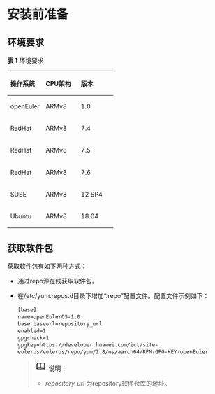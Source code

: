 # 安装前准备<a name="ZH-CN_TOPIC_0186902367"></a>

## 环境要求<a name="zh-cn_topic_0176377961_section1128221214910"></a>

**表 1**  环境要求

<a name="zh-cn_topic_0176338895_table5902405"></a>
<table><thead align="left"><tr id="zh-cn_topic_0176338895_row51486751"><th class="cellrowborder" valign="top" width="33.33333333333333%" id="mcps1.2.4.1.1"><p id="zh-cn_topic_0176338895_p9677327"><a name="zh-cn_topic_0176338895_p9677327"></a><a name="zh-cn_topic_0176338895_p9677327"></a>操作系统</p>
</th>
<th class="cellrowborder" valign="top" width="33.33333333333333%" id="mcps1.2.4.1.2"><p id="zh-cn_topic_0176338895_p45666040"><a name="zh-cn_topic_0176338895_p45666040"></a><a name="zh-cn_topic_0176338895_p45666040"></a>CPU架构</p>
</th>
<th class="cellrowborder" valign="top" width="33.33333333333333%" id="mcps1.2.4.1.3"><p id="zh-cn_topic_0176338895_p7961729"><a name="zh-cn_topic_0176338895_p7961729"></a><a name="zh-cn_topic_0176338895_p7961729"></a>版本</p>
</th>
</tr>
</thead>
<tbody><tr id="row35533303378"><td class="cellrowborder" valign="top" width="33.33333333333333%" headers="mcps1.2.4.1.1 "><p id="p1355423023718"><a name="p1355423023718"></a><a name="p1355423023718"></a>openEuler</p>
</td>
<td class="cellrowborder" valign="top" width="33.33333333333333%" headers="mcps1.2.4.1.2 "><p id="p20554830153711"><a name="p20554830153711"></a><a name="p20554830153711"></a>ARMv8</p>
</td>
<td class="cellrowborder" valign="top" width="33.33333333333333%" headers="mcps1.2.4.1.3 "><p id="p155541330193714"><a name="p155541330193714"></a><a name="p155541330193714"></a>1.0</p>
</td>
</tr>
<tr id="zh-cn_topic_0176338895_row57801875"><td class="cellrowborder" valign="top" width="33.33333333333333%" headers="mcps1.2.4.1.1 "><p id="zh-cn_topic_0176338895_p51440330"><a name="zh-cn_topic_0176338895_p51440330"></a><a name="zh-cn_topic_0176338895_p51440330"></a>RedHat</p>
</td>
<td class="cellrowborder" valign="top" width="33.33333333333333%" headers="mcps1.2.4.1.2 "><p id="zh-cn_topic_0176338895_p5917164"><a name="zh-cn_topic_0176338895_p5917164"></a><a name="zh-cn_topic_0176338895_p5917164"></a>ARMv8</p>
</td>
<td class="cellrowborder" valign="top" width="33.33333333333333%" headers="mcps1.2.4.1.3 "><p id="zh-cn_topic_0176338895_p9528291"><a name="zh-cn_topic_0176338895_p9528291"></a><a name="zh-cn_topic_0176338895_p9528291"></a>7.4</p>
</td>
</tr>
<tr id="zh-cn_topic_0176338895_row18645762"><td class="cellrowborder" valign="top" width="33.33333333333333%" headers="mcps1.2.4.1.1 "><p id="zh-cn_topic_0176338895_p33911763"><a name="zh-cn_topic_0176338895_p33911763"></a><a name="zh-cn_topic_0176338895_p33911763"></a>RedHat</p>
</td>
<td class="cellrowborder" valign="top" width="33.33333333333333%" headers="mcps1.2.4.1.2 "><p id="zh-cn_topic_0176338895_p62498284"><a name="zh-cn_topic_0176338895_p62498284"></a><a name="zh-cn_topic_0176338895_p62498284"></a>ARMv8</p>
</td>
<td class="cellrowborder" valign="top" width="33.33333333333333%" headers="mcps1.2.4.1.3 "><p id="zh-cn_topic_0176338895_p29196278"><a name="zh-cn_topic_0176338895_p29196278"></a><a name="zh-cn_topic_0176338895_p29196278"></a>7.5</p>
</td>
</tr>
<tr id="zh-cn_topic_0176338895_row61439917"><td class="cellrowborder" valign="top" width="33.33333333333333%" headers="mcps1.2.4.1.1 "><p id="zh-cn_topic_0176338895_p10577379"><a name="zh-cn_topic_0176338895_p10577379"></a><a name="zh-cn_topic_0176338895_p10577379"></a>RedHat</p>
</td>
<td class="cellrowborder" valign="top" width="33.33333333333333%" headers="mcps1.2.4.1.2 "><p id="zh-cn_topic_0176338895_p51461341"><a name="zh-cn_topic_0176338895_p51461341"></a><a name="zh-cn_topic_0176338895_p51461341"></a>ARMv8</p>
</td>
<td class="cellrowborder" valign="top" width="33.33333333333333%" headers="mcps1.2.4.1.3 "><p id="zh-cn_topic_0176338895_p7619075"><a name="zh-cn_topic_0176338895_p7619075"></a><a name="zh-cn_topic_0176338895_p7619075"></a>7.6</p>
</td>
</tr>
<tr id="zh-cn_topic_0176338895_row1462819"><td class="cellrowborder" valign="top" width="33.33333333333333%" headers="mcps1.2.4.1.1 "><p id="zh-cn_topic_0176338895_p51379511"><a name="zh-cn_topic_0176338895_p51379511"></a><a name="zh-cn_topic_0176338895_p51379511"></a>SUSE</p>
</td>
<td class="cellrowborder" valign="top" width="33.33333333333333%" headers="mcps1.2.4.1.2 "><p id="zh-cn_topic_0176338895_p990892"><a name="zh-cn_topic_0176338895_p990892"></a><a name="zh-cn_topic_0176338895_p990892"></a>ARMv8</p>
</td>
<td class="cellrowborder" valign="top" width="33.33333333333333%" headers="mcps1.2.4.1.3 "><p id="zh-cn_topic_0176338895_p13153450"><a name="zh-cn_topic_0176338895_p13153450"></a><a name="zh-cn_topic_0176338895_p13153450"></a>12 SP4</p>
</td>
</tr>
<tr id="zh-cn_topic_0176338895_row51272187"><td class="cellrowborder" valign="top" width="33.33333333333333%" headers="mcps1.2.4.1.1 "><p id="zh-cn_topic_0176338895_p59406488"><a name="zh-cn_topic_0176338895_p59406488"></a><a name="zh-cn_topic_0176338895_p59406488"></a>Ubuntu</p>
</td>
<td class="cellrowborder" valign="top" width="33.33333333333333%" headers="mcps1.2.4.1.2 "><p id="zh-cn_topic_0176338895_p47196242"><a name="zh-cn_topic_0176338895_p47196242"></a><a name="zh-cn_topic_0176338895_p47196242"></a>ARMv8</p>
</td>
<td class="cellrowborder" valign="top" width="33.33333333333333%" headers="mcps1.2.4.1.3 "><p id="zh-cn_topic_0176338895_p64799248"><a name="zh-cn_topic_0176338895_p64799248"></a><a name="zh-cn_topic_0176338895_p64799248"></a>18.04</p>
</td>
</tr>
</tbody>
</table>

## 获取软件包<a name="zh-cn_topic_0176377961_section197963421016"></a>

获取软件包有如下两种方式：

-   通过repo源在线获取软件包。
-   在/etc/yum.repos.d目录下增加“.repo”配置文件。配置文件示例如下：

    ```
    [base] 
    name=openEulerOS-1.0 
    base baseurl=repository_url
    enabled=1 
    gpgcheck=1 
    gpgkey=https://developer.huawei.com/ict/site-euleros/euleros/repo/yum/2.8/os/aarch64/RPM-GPG-KEY-openEuler
    ```

    >![](public_sys-resources/icon-note.gif) **说明：**   
    >-   _repository\_url_  为repository软件仓库的地址。  


